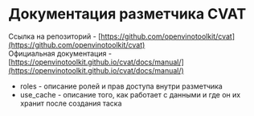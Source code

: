# Документация разметчика CVAT

Ссылка на репозиторий - [https://github.com/openvinotoolkit/cvat](https://github.com/openvinotoolkit/cvat)  
Официальная документация - [https://openvinotoolkit.github.io/cvat/docs/manual/](https://openvinotoolkit.github.io/cvat/docs/manual/)

* roles - описание ролей и прав доступа внутри разметчика
* use_cache - описание того, как работает с данными и где он их хранит после создания таска
